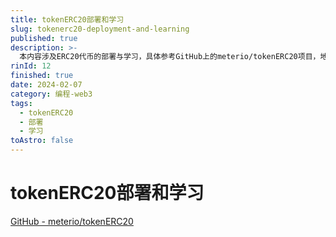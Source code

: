 ```yaml
---
title: tokenERC20部署和学习
slug: tokenerc20-deployment-and-learning
published: true
description: >-
  本内容涉及ERC20代币的部署与学习，具体参考GitHub上的meterio/tokenERC20项目，地址为https://github.com/meterio/tokenERC20。
rinId: 12
finished: true
date: 2024-02-07
category: 编程-web3
tags:
  - tokenERC20
  - 部署
  - 学习
toAstro: false
---
```


# tokenERC20部署和学习

[GitHub - meterio/tokenERC20](https://github.com/meterio/tokenERC20)
